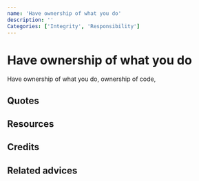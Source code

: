 ```yaml
---
name: 'Have ownership of what you do'
description: ''
Categories: ['Integrity', 'Responsibility']
---
```

# Have ownership of what you do

Have ownership of what you do, ownership of code,

## Quotes

## Resources

## Credits

## Related advices

